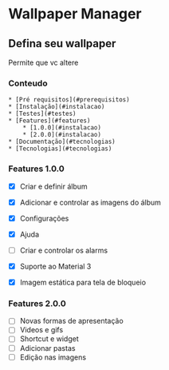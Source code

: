 # Wallpaper Manager

## Defina seu wallpaper
Permite que vc altere

### Conteudo
<!--ts-->
    * [Pré requisitos](#prerequisitos)
    * [Instalação](#instalacao)
    * [Testes](#testes)
    * [Features](#features)
        * [1.0.0](#instalacao)
        * [2.0.0](#instalacao)
    * [Documentação](#tecnologias)
    * [Tecnologias](#tecnologias)
<!--te-->

### Features 1.0.0

- [x] Criar e definir álbum
- [x] Adicionar e controlar as imagens do álbum
- [x] Configurações
- [x] Ajuda
- [ ] Criar e controlar os alarms
- [x] Suporte ao Material 3
- [x] Imagem estática para tela de bloqueio



### Features 2.0.0

- [ ] Novas formas de apresentação
- [ ] Videos e gifs
- [ ] Shortcut e widget
- [ ] Adicionar pastas
- [ ] Edição nas imagens
